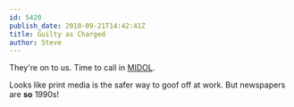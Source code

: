 ```yaml
---
id: 5420
publish_date: 2010-09-21T14:42:41Z
title: Guilty as Charged
author: Steve
---
```

  
They're on to us. Time to call in [MIDOL](http://www.flagstafffrenzy.org/2010/02/05/the-frenzy-turns-its-head-and-coughs).

Looks like print media is the safer way to goof off at work. But newspapers are **so** 1990s!